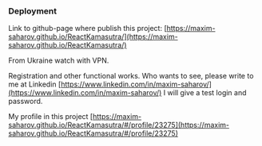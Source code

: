 

### Deployment

Link to github-page where publish this project: [https://maxim-saharov.github.io/ReactKamasutra/](https://maxim-saharov.github.io/ReactKamasutra/)

From Ukraine watch with VPN.

Registration and other functional works. Who wants to see, please write to me at Linkedin 
[https://www.linkedin.com/in/maxim-saharov/](https://www.linkedin.com/in/maxim-saharov/) 
I will give a test login and password.

My profile in this project 
[https://maxim-saharov.github.io/ReactKamasutra/#/profile/23275](https://maxim-saharov.github.io/ReactKamasutra/#/profile/23275) 

